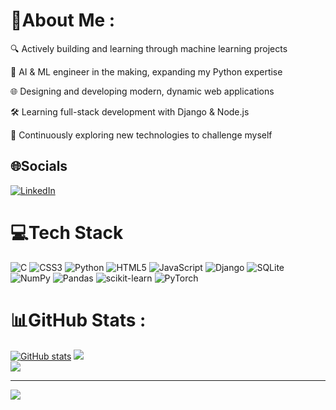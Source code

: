 # 💫About Me :
🔍 Actively building and learning through machine learning projects

🤖 AI & ML engineer in the making, expanding my Python expertise

🌐 Designing and developing modern, dynamic web applications

🛠️ Learning full-stack development with Django & Node.js

🚀 Continuously exploring new technologies to challenge myself

## 🌐Socials
[![LinkedIn](https://img.shields.io/badge/LinkedIn-%230077B5.svg?logo=linkedin&logoColor=white)](https://linkedin.com/in/siddharth-t-baba112aa) 

# 💻Tech Stack
![C](https://img.shields.io/badge/c-%2300599C.svg?style=for-the-badge&logo=c&logoColor=white) ![CSS3](https://img.shields.io/badge/css3-%231572B6.svg?style=for-the-badge&logo=css3&logoColor=white) ![Python](https://img.shields.io/badge/python-3670A0?style=for-the-badge&logo=python&logoColor=ffdd54) ![HTML5](https://img.shields.io/badge/html5-%23E34F26.svg?style=for-the-badge&logo=html5&logoColor=white) ![JavaScript](https://img.shields.io/badge/javascript-%23323330.svg?style=for-the-badge&logo=javascript&logoColor=%23F7DF1E) ![Django](https://img.shields.io/badge/django-%23092E20.svg?style=for-the-badge&logo=django&logoColor=white) ![SQLite](https://img.shields.io/badge/sqlite-%2307405e.svg?style=for-the-badge&logo=sqlite&logoColor=white) ![NumPy](https://img.shields.io/badge/numpy-%23013243.svg?style=for-the-badge&logo=numpy&logoColor=white) ![Pandas](https://img.shields.io/badge/pandas-%23150458.svg?style=for-the-badge&logo=pandas&logoColor=white) ![scikit-learn](https://img.shields.io/badge/scikit--learn-%23F7931E.svg?style=for-the-badge&logo=scikit-learn&logoColor=white) ![PyTorch](https://img.shields.io/badge/PyTorch-%23EE4C2C.svg?style=for-the-badge&logo=PyTorch&logoColor=white)
# 📊GitHub Stats :
[![GitHub stats](https://github-readme-stats.vercel.app/api?username=Drackko&show_icons=true&theme=tokyonight)](https://github.com/anuraghazra/github-readme-stats)
![](https://github-readme-streak-stats.herokuapp.com/?user=Drackko&theme=tokyonight)<br/>
![](https://github-readme-stats.vercel.app/api/top-langs/?username=Drackko&theme=tokyonight&include_all_commits=false&count_private=false&layout=compact)

---
[![](https://visitcount.itsvg.in/api?id=Drackko&icon=4&color=1)](https://visitcount.itsvg.in)
